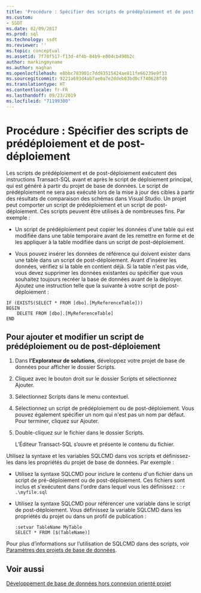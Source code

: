 ```yaml
---
title: 'Procédure : Spécifier des scripts de prédéploiement et de post-déploiement | Microsoft Docs'
ms.custom:
- SSDT
ms.date: 02/09/2017
ms.prod: sql
ms.technology: ssdt
ms.reviewer: ''
ms.topic: conceptual
ms.assetid: 7f78f517-f13d-4f4b-84b9-e804cb490b2c
author: markingmyname
ms.author: maghan
ms.openlocfilehash: e8bbc783901c7dd93515424ae811fe66239e9f33
ms.sourcegitcommit: 9221a693d4ab7ae0a7e2ddeb03bd0cf740628fd0
ms.translationtype: HT
ms.contentlocale: fr-FR
ms.lasthandoff: 09/23/2019
ms.locfileid: "71199300"
---
```

# <a name="how-to-specify-predeployment-or-postdeployment-scripts"></a>Procédure : Spécifier des scripts de prédéploiement et de post-déploiement
Les scripts de prédéploiement et de post-déploiement exécutent des instructions Transact\-SQL avant et après le script de déploiement principal, qui est généré à partir du projet de base de données. Le script de prédéploiement ne sera pas exécuté lors de la mise à jour des cibles à partir des résultats de comparaison des schémas dans Visual Studio. Un projet peut comporter un script de prédéploiement et un script de post-déploiement. Ces scripts peuvent être utilisés à de nombreuses fins. Par exemple :  
  
-   Un script de prédéploiement peut copier les données d'une table qui est modifiée dans une table temporaire avant de les remettre en forme et de les appliquer à la table modifiée dans un script de post-déploiement.  
  
-   Vous pouvez insérer les données de référence qui doivent exister dans une table dans un script de post-déploiement. Avant d'insérer les données, vérifiez si la table en contient déjà. Si la table n'est pas vide, vous devez supprimer les données existantes ou spécifier que vous souhaitez toujours recréer la base de données avant de la déployer. Ajoutez une instruction telle que la suivante à votre script de post-déploiement :  
  
```  
IF (EXISTS(SELECT * FROM [dbo].[MyReferenceTable]))  
BEGIN  
    DELETE FROM [dbo].[MyReferenceTable]  
END  
```  

## <a name="to-add-and-modify-a-pre--or-post-deployment-script"></a>Pour ajouter et modifier un script de prédéploiement ou de post-déploiement  
  
1.  Dans **l’Explorateur de solutions**, développez votre projet de base de données pour afficher le dossier Scripts.  
  
2.  Cliquez avec le bouton droit sur le dossier Scripts et sélectionnez Ajouter.  
  
3.  Sélectionnez Scripts dans le menu contextuel.  
  
4.  Sélectionnez un script de prédéploiement ou de post-déploiement. Vous pouvez également spécifier un nom qui n'est pas un nom par défaut. Pour terminer, cliquez sur Ajouter.  
  
5.  Double-cliquez sur le fichier dans le dossier Scripts.  
  
    L’Éditeur Transact\-SQL s’ouvre et présente le contenu du fichier.  
  
Utilisez la syntaxe et les variables SQLCMD dans vos scripts et définissez-les dans les propriétés du projet de base de données. Par exemple :  
  
-   Utilisez la syntaxe SQLCMD pour inclure le contenu d'un fichier dans un script de pré-déploiement ou de post-déploiement. Ces fichiers sont inclus et s'exécutent dans l'ordre dans lequel vous les définissez : `:r .\myfile.sql`  
  
-   Utilisez la syntaxe SQLCMD pour référencer une variable dans le script de post-déploiement. Vous définissez la variable SQLCMD dans les propriétés du projet ou dans un profil de publication :  
  
    ```  
    :setvar TableName MyTable  
    SELECT * FROM [$(TableName)]  
    ```  
  
Pour plus d’informations sur l’utilisation de SQLCMD dans des scripts, voir [Paramètres des projets de base de données](../ssdt/database-project-settings.md).  
  
## <a name="see-also"></a>Voir aussi  
[Développement de base de données hors connexion orienté projet](../ssdt/project-oriented-offline-database-development.md)  
  

